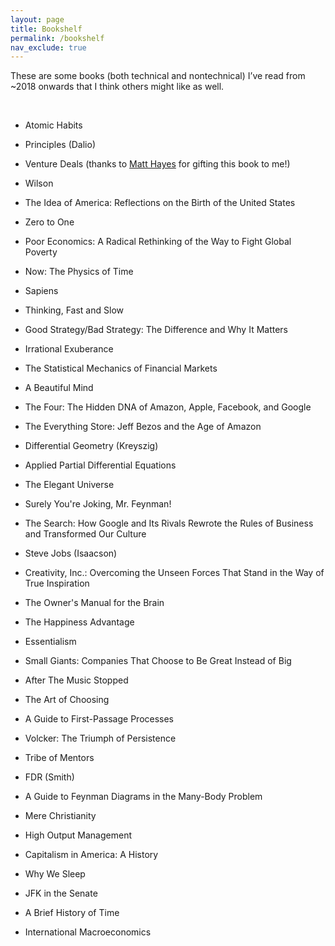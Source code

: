 ```yaml
---
layout: page
title: Bookshelf
permalink: /bookshelf
nav_exclude: true
---
```



These are some books (both technical and nontechnical) I’ve read from ~2018 onwards that I think others might like as well.

<br>

* Atomic Habits

* Principles (Dalio)

* Venture Deals (thanks to [Matt Hayes](https://twitter.com/matthhayes) for gifting this book to me!)

* Wilson

* The Idea of America: Reflections on the Birth of the United States

* Zero to One

* Poor Economics: A Radical Rethinking of the Way to Fight Global Poverty

* Now: The Physics of Time

* Sapiens

* Thinking, Fast and Slow

* Good Strategy/Bad Strategy: The Difference and Why It Matters

* Irrational Exuberance

* The Statistical Mechanics of Financial Markets

* A Beautiful Mind

* The Four: The Hidden DNA of Amazon, Apple, Facebook, and Google

* The Everything Store: Jeff Bezos and the Age of Amazon

* Differential Geometry (Kreyszig)

* Applied Partial Differential Equations

* The Elegant Universe

* Surely You're Joking, Mr. Feynman!

* The Search: How Google and Its Rivals Rewrote the Rules of Business and Transformed Our Culture

* Steve Jobs (Isaacson)

* Creativity, Inc.: Overcoming the Unseen Forces That Stand in the Way of True Inspiration

* The Owner's Manual for the Brain

* The Happiness Advantage

* Essentialism

* Small Giants: Companies That Choose to Be Great Instead of Big

* After The Music Stopped

* The Art of Choosing

* A Guide to First-Passage Processes

* Volcker: The Triumph of Persistence

* Tribe of Mentors

* FDR (Smith)

* A Guide to Feynman Diagrams in the Many-Body Problem

* Mere Christianity

* High Output Management

* Capitalism in America: A History

* Why We Sleep

* JFK in the Senate

* A Brief History of Time

* International Macroeconomics
